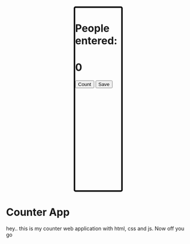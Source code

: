 
<html>
<head>
    <meta charset="UTF-8">
    <meta http-equiv="X-UA-Compatible" content="IE=edge">
    <meta name="viewport" content="width=device-width, initial-scale=1.0">
    <title>Portfolio</title>
<script async src="https://pagead2.googlesyndication.com/pagead/js/adsbygoogle.js?client=ca-pub-5162521429185697"
     crossorigin="anonymous"></script>
<style>
    #container_div {
  width: 25%;
  height: 500px;
  border-radius: 5px;
  border: 4px solid black;
  background-image: url(54850_naruto.jpg);
  background-size: cover;
  margin: auto;
}

div > h1 {
  display: -webkit-box;
  display: -ms-flexbox;
  display: flex;
  -webkit-box-pack: center;
      -ms-flex-pack: center;
          justify-content: center;
  margin-top: auto;
  font-family: Verdana, Geneva, Tahoma, sans-serif;
  margin-bottom: 50px;
}

#btn_1 {
  width: 50%;
  margin-left: 25%;
  height: 70px;
  margin-top: 10px;
  display: block;
  background-color: red;
  margin-bottom: 10px;
  font-weight: bolder;
  font-size: 30px;
  border-radius: 5px;
}

#btn_2 {
  width: 50%;
  margin-left: 25%;
  height: 70px;
  background-color: green;
  font-size: 30px;
  font-weight: bolder;
}

@media screen and (max-width: 600px) {
  body {
    background-color: #2c2c2c;
    color:white;
    background-size: cover;
  }
  body div {
    min-height: 50%;
    min-width: 60%;
  }
  #btn_1 {
    width: 50%;
    margin-left: 25%;
    height: 70px;
    margin-top: 10px;
    display: block;
    background-color: red;
    margin-bottom: 10px;
    font-weight: bolder;
    font-size: 30px;
    border-radius: 5px;
    border: white;
  }
  #btn_2 {
    width: 50%;
    margin-left: 25%;
    height: 70px;
    border: white;
    background-color: green;
    font-size: 30px;
    font-weight: bolder;
  }
}

#paragraph {
  font-weight: bolder;
  font-size: 25px;
  color: black;
  display: -webkit-box;
  display: -ms-flexbox;
  display: flex;
  -webkit-box-pack: center;
      -ms-flex-pack: center;
          justify-content: center;
}
/*# sourceMappingURL=countApp.css.map */
</style>
</head>
<body id="body">
    <div id="container_div">
        <h1>People entered:</h1>
        <h1 id="count">0</h1>
        <button id="btn_1" onclick="counter()">Count</button>
        <button id="btn_2" onclick="safe()">Save</button>
        <p id="paragraph"></p>
    </div>
    <script>
    let number = document.getElementById("count")
 let buttonClick = document.getElementById("btn_1")
let count = 0
function counter(){
    let x = count += 1
    number.innerText = x
}
// next stuffs 
document.getElementById("btn_2")
function safe(){
let paragraph = document.getElementById("paragraph")
let p = paragraph.innerText = "_" + number.innerText + "_"
number.textContent = "0"
count = 0
}
// a comment
    </script>
 <h1>Counter App</h1>
<p>hey.. this is my counter web application with html, css and js. Now off you go</p>
</body>
</html>
